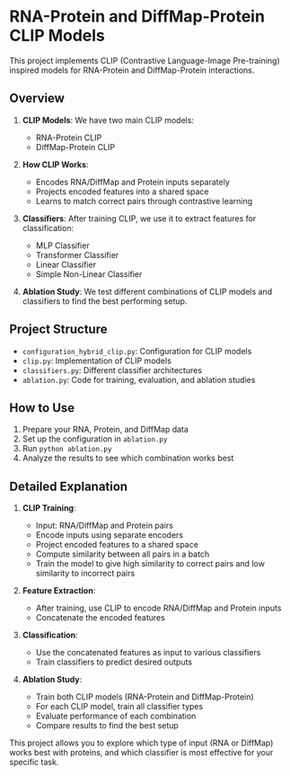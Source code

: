 # RNA-Protein and DiffMap-Protein CLIP Models

This project implements CLIP (Contrastive Language-Image Pre-training) inspired models for RNA-Protein and DiffMap-Protein interactions.

## Overview

1. **CLIP Models**: We have two main CLIP models:
   - RNA-Protein CLIP
   - DiffMap-Protein CLIP

2. **How CLIP Works**:
   - Encodes RNA/DiffMap and Protein inputs separately
   - Projects encoded features into a shared space
   - Learns to match correct pairs through contrastive learning

3. **Classifiers**: After training CLIP, we use it to extract features for classification:
   - MLP Classifier
   - Transformer Classifier
   - Linear Classifier
   - Simple Non-Linear Classifier

4. **Ablation Study**: We test different combinations of CLIP models and classifiers to find the best performing setup.

## Project Structure

- `configuration_hybrid_clip.py`: Configuration for CLIP models
- `clip.py`: Implementation of CLIP models
- `classifiers.py`: Different classifier architectures
- `ablation.py`: Code for training, evaluation, and ablation studies

## How to Use

1. Prepare your RNA, Protein, and DiffMap data
2. Set up the configuration in `ablation.py`
3. Run `python ablation.py`
4. Analyze the results to see which combination works best

## Detailed Explanation

1. **CLIP Training**:
   - Input: RNA/DiffMap and Protein pairs
   - Encode inputs using separate encoders
   - Project encoded features to a shared space
   - Compute similarity between all pairs in a batch
   - Train the model to give high similarity to correct pairs and low similarity to incorrect pairs

2. **Feature Extraction**:
   - After training, use CLIP to encode RNA/DiffMap and Protein inputs
   - Concatenate the encoded features

3. **Classification**:
   - Use the concatenated features as input to various classifiers
   - Train classifiers to predict desired outputs

4. **Ablation Study**:
   - Train both CLIP models (RNA-Protein and DiffMap-Protein)
   - For each CLIP model, train all classifier types
   - Evaluate performance of each combination
   - Compare results to find the best setup

This project allows you to explore which type of input (RNA or DiffMap) works best with proteins, and which classifier is most effective for your specific task.
